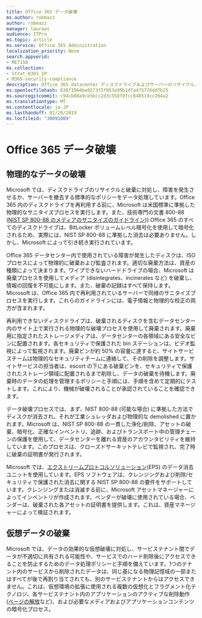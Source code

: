 ```yaml
---
title: Office 365 データ破壊
ms.author: robmazz
author: robmazz
manager: laurawi
audience: ITPro
ms.topic: article
ms.service: Office 365 Administration
localization_priority: None
search.appverid:
- MET150
ms.collection:
- Strat_O365_IP
- M365-security-compliance
description: Office 365 datacenter ディスクドライブおよびサーバーのリサイクル、廃棄、または破壊に関する Microsoft のポリシーの概要。
ms.openlocfilehash: 638f1964be0573f5f053a95b1dfa475776dd7b25
ms.sourcegitcommit: c94cb88a9ce5bcc2d3c558f0fcc648519cc264a2
ms.translationtype: MT
ms.contentlocale: ja-JP
ms.lasthandoff: 02/20/2019
ms.locfileid: "30091089"
---
```

# <a name="office-365-data-destruction"></a>Office 365 データ破壊

## <a name="physical-data-destruction"></a>物理的なデータの破壊

Microsoft では、ディスクドライブのリサイクルと破棄に対処し、障害を発生させるか、サーバーを撤去する標準的なポリシーをデータ処理しています。Office 365 内のディスクドライブを再利用する前に、Microsoft は米国標準に準拠した物理的なサニタイズプロセスを実行します。また、技術専門の文書 800-88 ([NIST SP 800-88 のメディアのサニタイズのガイドライン](http://nvlpubs.nist.gov/nistpubs/SpecialPublications/NIST.SP.800-88r1.pdf))).Office 365 のすべてのディスクドライブは、BitLocker ボリュームレベル暗号化を使用して暗号化されるため、実際には、NIST SP 800-88 に準拠した消去は必要ありません。しかし、Microsoft によって引き続き実行されています。

Office 365 データセンター内で使用されている障害が発生したディスクは、ISO プロセスによって物理的に破棄および監査されます。適切な廃棄方法は、資産の種類によって決まります。ワイプできないハードドライブの場合、Microsoft は廃棄プロセスを使用してメディア (disintegrates、incinerates など) を破棄し、情報の回復を不可能にします。また、破棄の記録はすべて保持します。Microsoft は、Office 365 内で再利用されているサーバーで同様のサニタイズプロセスを実行します。これらのガイドラインには、電子情報と物理的な校正の両方が含まれます。

再利用できないディスクドライブは、破棄されるディスクを含むデータセンター内のサイト上で実行される物理的な破壊プロセスを使用して廃棄されます。廃棄用に指定されたストレージメディアは、データセンターの各領域にある安全なビンに配置されます。各セキュリティで保護された bin ステーションは、ビデオ監視によって監視されます。廃棄ビンが約 50% の容量に達すると、サイトサービスチームは物理的なセキュリティチームに連絡して、その削除を調整します。サイトサービスの担当者は、escort の下にある破棄ビンを、セキュリティで保護されたストレージ領域に配置されるまで削除し、データの破棄を待機します。廃棄時のデータの処理を管理するポリシーと手順には、手順を含めて定期的にテストします。これにより、機械が破壊されることが承認されていることを確認できます。

データ破壊プロセスでは、まず、NIST 800-88 (可能な場合) に準拠した方法でディスクが消去され、それが工業シュレッダおよび物理的な demolished に置かれます。Microsoft は、NIST SP 800-88 の一貫した浄化/削除、アセットの破棄、暗号化、正確なインベントリ、追跡、およびトランスポート中の管理チェーンの保護を使用して、データセンターを離れる資産のアカウンタビリティを維持しています。このプロセスは、クローズドサーキットテレビで監視され、完了時に破棄の証明書が発行されます。

Microsoft では、[エクストリームプロトコルソリューション](http://www.enterprisedataerasure.com/)(EPS) のデータ消去ユニットを使用しています。EPS ソフトウェアは、クレンジングおよび削除/セキュリティで保護された消去に関する NIST SP 800-88 の要件をサポートしています。クレンジングまたは消滅する前に、Microsoft アセットマネージャーによってインベントリが作成されます。ベンダーが破壊に使用されている場合、ベンダーは、破棄された各アセットの証明書を提供します。これは、資産マネージャーによって検証されます。

## <a name="virtual-data-destruction"></a>仮想データの破棄

Microsoft では、データの効果的な仮想破壊に対処し、サービステナント間でデータが不適切に共有される可能性や、サービスでのハード削除後にアクセスできることを防止するためのデータ処理ポリシーと手順を備えています。1つのテナント内のサービスから削除されたデータは、同じ基になる物理記憶域の一部またはすべてが後で再割り当てされても、別のサービステナントからはアクセスできません。これは、仮想環境の拡張に使用される複数の仮想化とフラグメント化テクノロジ、各サービステナント内のアプリケーションのアクティブな削除動作 ([ページの解放](https://docs.microsoft.com/office365/securitycompliance/office-365-exchange-online-data-deletion#page-zeroing)など)、および必要なメディアおよびアプリケーションコンテンツの暗号化プロセス。